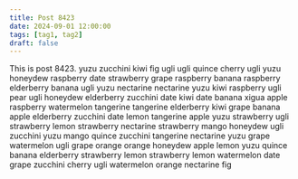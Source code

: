 ```yaml
---
title: Post 8423
date: 2024-09-01 12:00:00
tags: [tag1, tag2]
draft: false
---
```

This is post 8423.
yuzu
zucchini
kiwi
fig
ugli
ugli
quince
cherry
ugli
yuzu
honeydew
raspberry
date
strawberry
grape
raspberry
banana
raspberry
elderberry
banana
ugli
yuzu
nectarine
nectarine
yuzu
kiwi
raspberry
ugli
pear
ugli
honeydew
elderberry
zucchini
date
kiwi
date
banana
xigua
apple
raspberry
watermelon
tangerine
tangerine
elderberry
kiwi
grape
banana
apple
elderberry
zucchini
date
lemon
tangerine
apple
yuzu
strawberry
ugli
strawberry
lemon
strawberry
nectarine
strawberry
mango
honeydew
ugli
zucchini
yuzu
mango
quince
zucchini
tangerine
nectarine
yuzu
grape
watermelon
ugli
grape
orange
orange
honeydew
apple
lemon
yuzu
quince
banana
elderberry
strawberry
lemon
strawberry
lemon
watermelon
date
grape
zucchini
cherry
ugli
watermelon
orange
nectarine
fig

